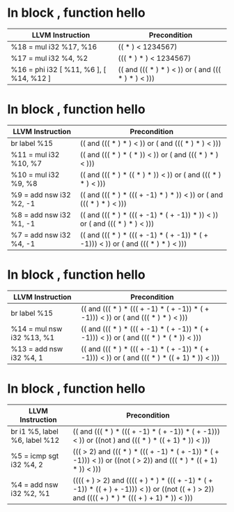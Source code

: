# In block , function hello
| LLVM Instruction | Precondition |
|-----|-----|
|   %18 = mul i32 %17, %16 | (( * ) < 1234567) |
|   %17 = mul i32 %4, %2 | ((( * ) * ) < 1234567) |
|   %16 = phi i32 [ %11, %6 ], [ %14, %12 ] | (( and ((( * ) * ) < )) or ( and ((( * ) * ) < ))) |
# In block , function hello
| LLVM Instruction | Precondition |
|-----|-----|
|   br label %15 | (( and ((( * ) * ) < )) or ( and ((( * ) * ) < ))) |
|   %11 = mul i32 %10, %7 | (( and ((( * ) * ( * )) < )) or ( and ((( * ) * ) < ))) |
|   %10 = mul i32 %9, %8 | (( and ((( * ) * (( * ) * )) < )) or ( and ((( * ) * ) < ))) |
|   %9 = add nsw i32 %2, -1 | (( and ((( * ) * ((( + -1) * ) * )) < )) or ( and ((( * ) * ) < ))) |
|   %8 = add nsw i32 %1, -1 | (( and ((( * ) * ((( + -1) * ( + -1)) * )) < )) or ( and ((( * ) * ) < ))) |
|   %7 = add nsw i32 %4, -1 | (( and ((( * ) * ((( + -1) * ( + -1)) * ( + -1))) < )) or ( and ((( * ) * ) < ))) |
# In block , function hello
| LLVM Instruction | Precondition |
|-----|-----|
|   br label %15 | (( and ((( * ) * ((( + -1) * ( + -1)) * ( + -1))) < )) or ( and ((( * ) * ) < ))) |
|   %14 = mul nsw i32 %13, %1 | (( and ((( * ) * ((( + -1) * ( + -1)) * ( + -1))) < )) or ( and ((( * ) * ( * )) < ))) |
|   %13 = add nsw i32 %4, 1 | (( and ((( * ) * ((( + -1) * ( + -1)) * ( + -1))) < )) or ( and ((( * ) * (( + 1) * )) < ))) |
# In block , function hello
| LLVM Instruction | Precondition |
|-----|-----|
|   br i1 %5, label %6, label %12 | (( and ((( * ) * ((( + -1) * ( + -1)) * ( + -1))) < )) or ((not ) and ((( * ) * (( + 1) * )) < ))) |
|   %5 = icmp sgt i32 %4, 2 | ((( > 2) and ((( * ) * ((( + -1) * ( + -1)) * ( + -1))) < )) or ((not ( > 2)) and ((( * ) * (( + 1) * )) < ))) |
|   %4 = add nsw i32 %2, %1 | (((( + ) > 2) and (((( + ) * ) * ((( + -1) * ( + -1)) * (( + ) + -1))) < )) or ((not (( + ) > 2)) and (((( + ) * ) * ((( + ) + 1) * )) < ))) |
